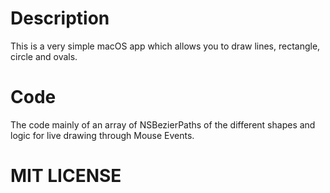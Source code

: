 # Description
This is a very simple macOS app which allows you to draw lines, rectangle, circle and ovals.

# Code
The code mainly of an array of NSBezierPaths of the different shapes and logic for live drawing through Mouse Events.

# MIT LICENSE



